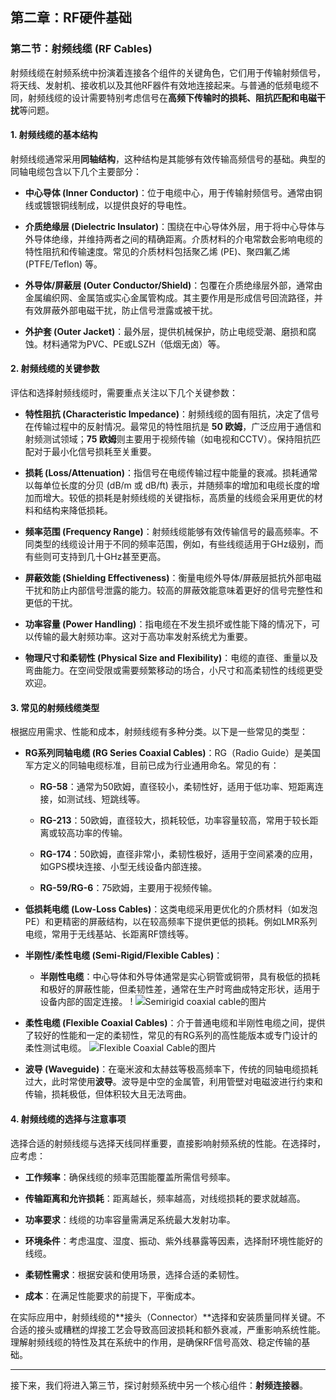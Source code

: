 ## 第二章：RF硬件基础

### 第二节：射频线缆 (RF Cables)

射频线缆在射频系统中扮演着连接各个组件的关键角色，它们用于传输射频信号，将天线、发射机、接收机以及其他RF器件有效地连接起来。与普通的低频电缆不同，射频线缆的设计需要特别考虑信号在**高频下传输时的损耗、阻抗匹配和电磁干扰**等问题。

#### 1. 射频线缆的基本结构

射频线缆通常采用**同轴结构**，这种结构是其能够有效传输高频信号的基础。典型的同轴电缆包含以下几个主要部分：

-   **中心导体 (Inner Conductor)**：位于电缆中心，用于传输射频信号。通常由铜线或镀银铜线制成，以提供良好的导电性。
    
-   **介质绝缘层 (Dielectric Insulator)**：围绕在中心导体外层，用于将中心导体与外导体绝缘，并维持两者之间的精确距离。介质材料的介电常数会影响电缆的特性阻抗和传输速度。常见的介质材料包括聚乙烯 (PE)、聚四氟乙烯 (PTFE/Teflon) 等。
    
-   **外导体/屏蔽层 (Outer Conductor/Shield)**：包覆在介质绝缘层外部，通常由金属编织网、金属箔或实心金属管构成。其主要作用是形成信号回流路径，并有效屏蔽外部电磁干扰，防止信号泄露或被干扰。
    
-   **外护套 (Outer Jacket)**：最外层，提供机械保护，防止电缆受潮、磨损和腐蚀。材料通常为PVC、PE或LSZH（低烟无卤）等。
    

#### 2. 射频线缆的关键参数

评估和选择射频线缆时，需要重点关注以下几个关键参数：

-   **特性阻抗 (Characteristic Impedance)**：射频线缆的固有阻抗，决定了信号在传输过程中的反射情况。最常见的特性阻抗是 **50 欧姆**，广泛应用于通信和射频测试领域；**75 欧姆**则主要用于视频传输（如电视和CCTV）。保持阻抗匹配对于最小化信号损耗至关重要。
    
-   **损耗 (Loss/Attenuation)**：指信号在电缆传输过程中能量的衰减。损耗通常以每单位长度的分贝 (dB/m 或 dB/ft) 表示，并随频率的增加和电缆长度的增加而增大。较低的损耗是射频线缆的关键指标，高质量的线缆会采用更优的材料和结构来降低损耗。
    
-   **频率范围 (Frequency Range)**：射频线缆能够有效传输信号的最高频率。不同类型的线缆设计用于不同的频率范围，例如，有些线缆适用于GHz级别，而有些则可支持到几十GHz甚至更高。
    
-   **屏蔽效能 (Shielding Effectiveness)**：衡量电缆外导体/屏蔽层抵抗外部电磁干扰和防止内部信号泄露的能力。较高的屏蔽效能意味着更好的信号完整性和更低的干扰。
    
-   **功率容量 (Power Handling)**：指电缆在不发生损坏或性能下降的情况下，可以传输的最大射频功率。这对于高功率发射系统尤为重要。
    
-   **物理尺寸和柔韧性 (Physical Size and Flexibility)**：电缆的直径、重量以及弯曲能力。在空间受限或需要频繁移动的场合，小尺寸和高柔韧性的线缆更受欢迎。
    

#### 3. 常见的射频线缆类型

根据应用需求、性能和成本，射频线缆有多种分类。以下是一些常见的类型：

-   **RG系列同轴电缆 (RG Series Coaxial Cables)**：RG（Radio Guide）是美国军方定义的同轴电缆标准，目前已成为行业通用命名。常见的有：
    
    -   **RG-58**：通常为50欧姆，直径较小，柔韧性好，适用于低功率、短距离连接，如测试线、短跳线等。
        
    -   **RG-213**：50欧姆，直径较大，损耗较低，功率容量较高，常用于较长距离或较高功率的传输。
        
    -   **RG-174**：50欧姆，直径非常小，柔韧性极好，适用于空间紧凑的应用，如GPS模块连接、小型无线设备内部连接。
        
    -   **RG-59/RG-6**：75欧姆，主要用于视频传输。
        
-   **低损耗电缆 (Low-Loss Cables)**：这类电缆采用更优化的介质材料（如发泡PE）和更精密的屏蔽结构，以在较高频率下提供更低的损耗。例如LMR系列电缆，常用于无线基站、长距离RF馈线等。
    
-   **半刚性/柔性电缆 (Semi-Rigid/Flexible Cables)**：
    
    -   **半刚性电缆**：中心导体和外导体通常是实心铜管或铜带，具有极低的损耗和极好的屏蔽性能，但柔韧性差，通常在生产时弯曲成特定形状，适用于设备内部的固定连接。 !
![Semirigid coaxial cable的图片](https://encrypted-tbn2.gstatic.com/images?q=tbn:ANd9GcS-ENamAFd8-jIkncrpeXg-M2NT-Pvsum4EnlFVaIPlqxdiIJ9W9Cqj4csE9C-_)
        
-   **柔性电缆 (Flexible Coaxial Cables)**：介于普通电缆和半刚性电缆之间，提供了较好的性能和一定的柔韧性，常见的有RG系列的高性能版本或专门设计的柔性测试电缆。
![Flexible Coaxial Cable的图片](https://encrypted-tbn1.gstatic.com/images?q=tbn:ANd9GcQXhxVoI8AcL-QFS8RPvTSTbLUCO7uMOzdHslb928gQCiiHIvlPwTuNs3Oqnlhq)

-   **波导 (Waveguide)**：在毫米波和太赫兹等极高频率下，传统的同轴电缆损耗过大，此时常使用**波导**。波导是中空的金属管，利用管壁对电磁波进行约束和传输，损耗极低，但体积较大且无法弯曲。
    

#### 4. 射频线缆的选择与注意事项

选择合适的射频线缆与选择天线同样重要，直接影响射频系统的性能。在选择时，应考虑：

-   **工作频率**：确保线缆的频率范围能覆盖所需信号频率。
    
-   **传输距离和允许损耗**：距离越长，频率越高，对线缆损耗的要求就越高。
    
-   **功率要求**：线缆的功率容量需满足系统最大发射功率。
    
-   **环境条件**：考虑温度、湿度、振动、紫外线暴露等因素，选择耐环境性能好的线缆。
    
-   **柔韧性需求**：根据安装和使用场景，选择合适的柔韧性。
    
-   **成本**：在满足性能要求的前提下，平衡成本。
    

在实际应用中，射频线缆的**接头（Connector）**选择和安装质量同样关键。不合适的接头或糟糕的焊接工艺会导致高回波损耗和额外衰减，严重影响系统性能。理解射频线缆的特性及其在系统中的作用，是确保RF信号高效、稳定传输的基础。

----------

接下来，我们将进入第三节，探讨射频系统中另一个核心组件：**射频连接器**。
<!--stackedit_data:
eyJoaXN0b3J5IjpbMTM4OTYyNDYzOCw5MjEzNDg4NTgsLTE3Mj
cxODAzOTNdfQ==
-->